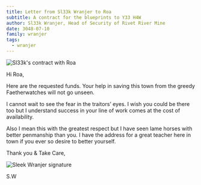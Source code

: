 ```yaml
---
title: Letter from Sl33k Wranjer to Roa
subtitle: A contract for the blueprints to Y33 H4W
author: Sl33k Wranjer, Head of Security of Rivet River Mine
date: 3048-07-10
family: wranjer
tags:
  - wranjer
---
```

![Sl33k's contract with Roa](/static/img/sleek-roa-contract.jpg)

Hi Roa,

Here are the requested funds. Your help in saving this town from the greedy Faetherwatches will not go unseen.

I cannot wait to see the fear in the traitors’ eyes. I wish you could be there too but I understand success in your line of work comes at the cost of availability.

Also I mean this with the greatest respect but I have seen lame horses with better penmanship than you. I have the address for a great teacher here in town if you ever so desire to better yourself.

Thank you & Take Care,

![Sleek Wranjer signature](/static/img/sleek-signature-2.png)

S.W
